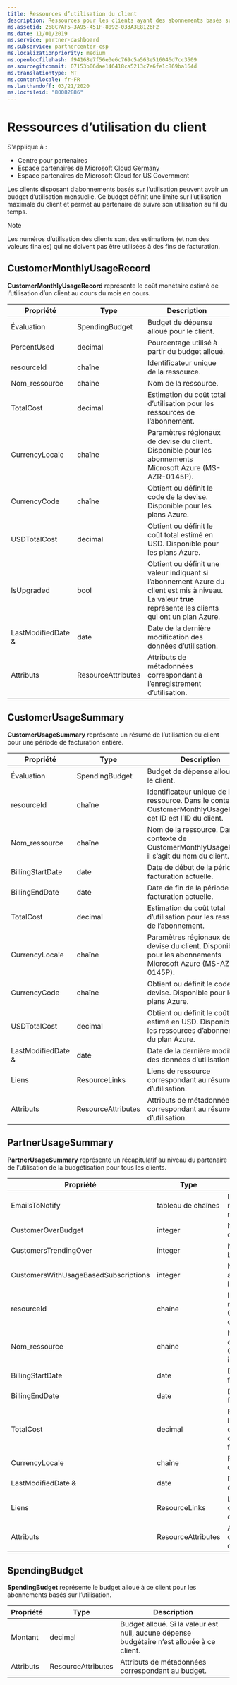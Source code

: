 ```yaml
---
title: Ressources d’utilisation du client
description: Ressources pour les clients ayant des abonnements basés sur l’utilisation et des budgets d’utilisation mensuelle (notamment CustomerMonthlyUsageRecord, CustomerUsageSummary, PartnerUsageSummary et SpendingBudget).
ms.assetid: 268C7AF5-3A95-451F-8092-033A3E8126F2
ms.date: 11/01/2019
ms.service: partner-dashboard
ms.subservice: partnercenter-csp
ms.localizationpriority: medium
ms.openlocfilehash: f94168e7f56e3e6c769c5a563e516046d7cc3509
ms.sourcegitcommit: 07153b06dae146418ca5213c7e6fe1c869ba164d
ms.translationtype: MT
ms.contentlocale: fr-FR
ms.lasthandoff: 03/21/2020
ms.locfileid: "80082886"
---
```

# <a name="customer-usage-resources"></a>Ressources d’utilisation du client

S'applique à :

- Centre pour partenaires
- Espace partenaires de Microsoft Cloud Germany
- Espace partenaires de Microsoft Cloud for US Government

Les clients disposant d’abonnements basés sur l’utilisation peuvent avoir un budget d’utilisation mensuelle. Ce budget définit une limite sur l’utilisation maximale du client et permet au partenaire de suivre son utilisation au fil du temps.

> [!NOTE]
> Les numéros d’utilisation des clients sont des estimations (et non des valeurs finales) qui ne doivent pas être utilisées à des fins de facturation.

## <a name="customermonthlyusagerecord"></a>CustomerMonthlyUsageRecord

**CustomerMonthlyUsageRecord** représente le coût monétaire estimé de l’utilisation d’un client au cours du mois en cours.

| Propriété         | Type               | Description                                                              |
|------------------|--------------------|--------------------------------------------------------------------------|
| Évaluation           | SpendingBudget     | Budget de dépense alloué pour le client.                          |
| PercentUsed      | decimal             | Pourcentage utilisé à partir du budget alloué.                        |
| resourceId       | chaîne             | Identificateur unique de la ressource.                                   |
| Nom_ressource     | chaîne             | Nom de la ressource.                                                |
| TotalCost        | decimal             | Estimation du coût total d’utilisation pour les ressources de l’abonnement.|
| CurrencyLocale   | chaîne             | Paramètres régionaux de devise du client. Disponible pour les abonnements Microsoft Azure (MS-AZR-0145P).            |
| CurrencyCode     | chaîne             | Obtient ou définit le code de la devise. Disponible pour les plans Azure.           |
| USDTotalCost     | decimal             | Obtient ou définit le coût total estimé en USD. Disponible pour les plans Azure.                                         |
| IsUpgraded       | bool             | Obtient ou définit une valeur indiquant si l’abonnement Azure du client est mis à niveau. La valeur **true** représente les clients qui ont un plan Azure.                         |
| LastModifiedDate & | date               | Date de la dernière modification des données d’utilisation.                               |
| Attributs       | ResourceAttributes | Attributs de métadonnées correspondant à l’enregistrement d’utilisation.               |

## <a name="customerusagesummary"></a>CustomerUsageSummary

**CustomerUsageSummary** représente un résumé de l’utilisation du client pour une période de facturation entière.

| Propriété         | Type               | Description                                                                                                      |
|------------------|--------------------|------------------------------------------------------------------------------------------------------------------|
| Évaluation           | SpendingBudget     | Budget de dépense alloué pour le client.                                                                  |
| resourceId       | chaîne             | Identificateur unique de la ressource. Dans le contexte de CustomerMonthlyUsageRecord, cet ID est l’ID du client. |
| Nom_ressource     | chaîne             | Nom de la ressource. Dans le contexte de CustomerMonthlyUsageRecord, il s’agit du nom du client.               |
| BillingStartDate | date               | Date de début de la période de facturation actuelle.                                                                    |
| BillingEndDate   | date               | Date de fin de la période de facturation actuelle.                                                                      |
| TotalCost        | decimal             | Estimation du coût total d’utilisation pour les ressources de l’abonnement.                                         |
| CurrencyLocale   | chaîne             | Paramètres régionaux de devise du client. Disponible pour les abonnements Microsoft Azure (MS-AZR-0145P).                                         |
| CurrencyCode     | chaîne             | Obtient ou définit le code de la devise. Disponible pour les plans Azure.                                         |
| USDTotalCost     | decimal             | Obtient ou définit le coût total estimé en USD. Disponible pour les ressources d’abonnement du plan Azure.                                         |
| LastModifiedDate & | date               | Date de la dernière modification des données d’utilisation.                                                                       |
| Liens            | ResourceLinks      | Liens de ressource correspondant au résumé d’utilisation.                                                           |
| Attributs       | ResourceAttributes | Attributs de métadonnées correspondant au résumé d’utilisation.                                                      |

## <a name="partnerusagesummary"></a>PartnerUsageSummary

**PartnerUsageSummary** représente un récapitulatif au niveau du partenaire de l’utilisation de la budgétisation pour tous les clients.

| Propriété         | Type               | Description                                                                                                      |
|------------------|--------------------|------------------------------------------------------------------------------------------------------------------|
| EmailsToNotify   | tableau de chaînes   | Liste des adresses de messagerie pour les notifications.                                                                   |
| CustomerOverBudget | integer          | Nombre de clients qui dépassent le budget.                                                                    |
| CustomersTrendingOver | integer       | Nombre de clients proches du budget.                                                     |
| CustomersWithUsageBasedSubscriptions  | integer | Nombre de clients avec un abonnement basé sur l’utilisation.                                               |
| resourceId       | chaîne             | Identificateur unique de la ressource. Dans le contexte de CustomerMonthlyUsageRecord, cet ID est l’ID du client. |
| Nom_ressource     | chaîne             | Nom de la ressource. Dans le contexte de CustomerMonthlyUsageRecord, il s’agit du nom du client.               |
| BillingStartDate | date               | Date de début de la période de facturation actuelle.                                                                    |
| BillingEndDate   | date               | Date de fin de la période de facturation actuelle.                                                                      |
| TotalCost        | decimal             | Estimation du coût total de l’utilisation du client en fonction de l’utilisation actuelle à partir du début de la période de facturation.      |
| CurrencyLocale   | chaîne             | Paramètres régionaux de devise.                                                                                             |
| LastModifiedDate & | date               | Date de la dernière modification des données d’utilisation.                                                                       |
| Liens            | ResourceLinks      | Liens de ressource correspondant au résumé d’utilisation.                                                           |
| Attributs       | ResourceAttributes | Attributs de métadonnées correspondant au résumé d’utilisation.                                                      |

## <a name="spendingbudget"></a>SpendingBudget

**SpendingBudget** représente le budget alloué à ce client pour les abonnements basés sur l’utilisation.

| Propriété   | Type               | Description                                                                                         |
|------------|--------------------|-----------------------------------------------------------------------------------------------------|
| Montant     | decimal             | Budget alloué. Si la valeur est null, aucune dépense budgétaire n’est allouée à ce client. |
| Attributs | ResourceAttributes | Attributs de métadonnées correspondant au budget.                                                |
